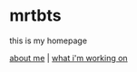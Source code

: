 # mrtbts
this is my homepage

[about me](https://about-mrtbts.github.io/mrtbts/about%20me)
| [what i'm working on](https://about-mrtbts.github.io/what%20i'm%20working%20on)
